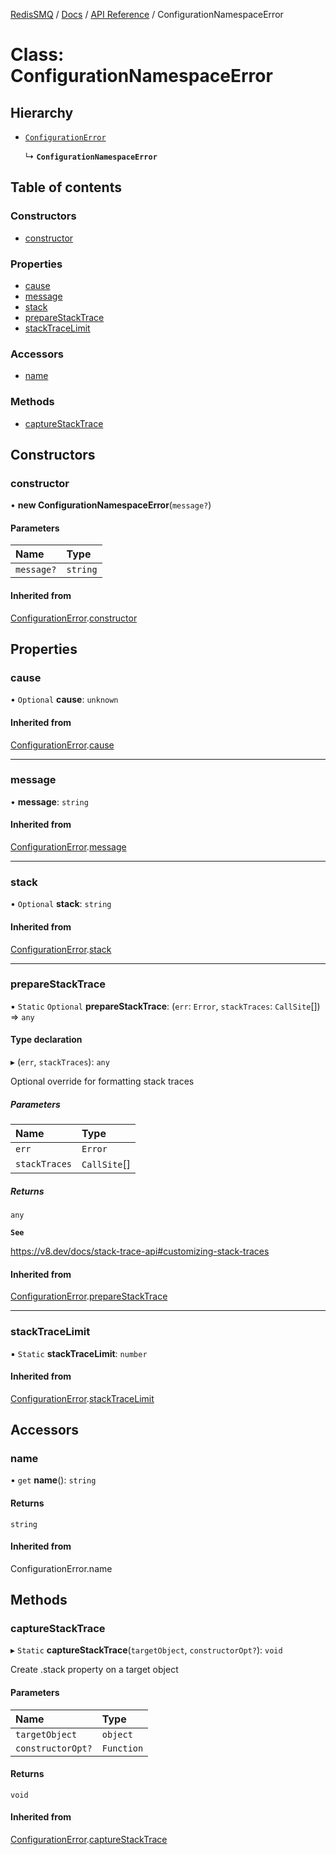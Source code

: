 [RedisSMQ](../../../README.md) / [Docs](../../README.md) / [API Reference](../README.md) / ConfigurationNamespaceError

# Class: ConfigurationNamespaceError

## Hierarchy

- [`ConfigurationError`](ConfigurationError.md)

  ↳ **`ConfigurationNamespaceError`**

## Table of contents

### Constructors

- [constructor](ConfigurationNamespaceError.md#constructor)

### Properties

- [cause](ConfigurationNamespaceError.md#cause)
- [message](ConfigurationNamespaceError.md#message)
- [stack](ConfigurationNamespaceError.md#stack)
- [prepareStackTrace](ConfigurationNamespaceError.md#preparestacktrace)
- [stackTraceLimit](ConfigurationNamespaceError.md#stacktracelimit)

### Accessors

- [name](ConfigurationNamespaceError.md#name)

### Methods

- [captureStackTrace](ConfigurationNamespaceError.md#capturestacktrace)

## Constructors

### constructor

• **new ConfigurationNamespaceError**(`message?`)

#### Parameters

| Name | Type |
| :------ | :------ |
| `message?` | `string` |

#### Inherited from

[ConfigurationError](ConfigurationError.md).[constructor](ConfigurationError.md#constructor)

## Properties

### cause

• `Optional` **cause**: `unknown`

#### Inherited from

[ConfigurationError](ConfigurationError.md).[cause](ConfigurationError.md#cause)

___

### message

• **message**: `string`

#### Inherited from

[ConfigurationError](ConfigurationError.md).[message](ConfigurationError.md#message)

___

### stack

• `Optional` **stack**: `string`

#### Inherited from

[ConfigurationError](ConfigurationError.md).[stack](ConfigurationError.md#stack)

___

### prepareStackTrace

▪ `Static` `Optional` **prepareStackTrace**: (`err`: `Error`, `stackTraces`: `CallSite`[]) => `any`

#### Type declaration

▸ (`err`, `stackTraces`): `any`

Optional override for formatting stack traces

##### Parameters

| Name | Type |
| :------ | :------ |
| `err` | `Error` |
| `stackTraces` | `CallSite`[] |

##### Returns

`any`

**`See`**

https://v8.dev/docs/stack-trace-api#customizing-stack-traces

#### Inherited from

[ConfigurationError](ConfigurationError.md).[prepareStackTrace](ConfigurationError.md#preparestacktrace)

___

### stackTraceLimit

▪ `Static` **stackTraceLimit**: `number`

#### Inherited from

[ConfigurationError](ConfigurationError.md).[stackTraceLimit](ConfigurationError.md#stacktracelimit)

## Accessors

### name

• `get` **name**(): `string`

#### Returns

`string`

#### Inherited from

ConfigurationError.name

## Methods

### captureStackTrace

▸ `Static` **captureStackTrace**(`targetObject`, `constructorOpt?`): `void`

Create .stack property on a target object

#### Parameters

| Name | Type |
| :------ | :------ |
| `targetObject` | `object` |
| `constructorOpt?` | `Function` |

#### Returns

`void`

#### Inherited from

[ConfigurationError](ConfigurationError.md).[captureStackTrace](ConfigurationError.md#capturestacktrace)
